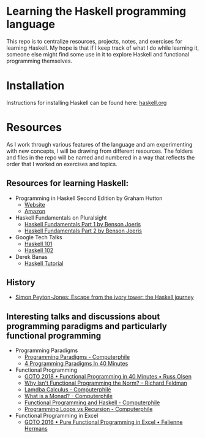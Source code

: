 # Learning the Haskell programming language
This repo is to centralize resources, projects, notes, and exercises for learning Haskell. My hope is that if I keep track of what I do while learning it, someone else might find some use in it to explore Haskell and functional programming themselves.

# Installation
Instructions for installing Haskell can be found here: [haskell.org](https://www.haskell.org/)

# Resources
As I work through various features of the language and am experimenting with new concepts,
I will be drawing from different resources. The folders and files in the repo will be named and numbered in a way that reflects the order that I worked on exercises and topics.

## Resources for learning Haskell:
- Programming in Haskell Second Edition by Graham Hutton
    - [Website](http://www.cs.nott.ac.uk/~pszgmh/pih.html)
    - [Amazon](https://www.amazon.com/Programming-Haskell-Graham-Hutton/dp/1316626229)
- Haskell Fundamentals on Pluralsight
    - [Haskell Fundamentals Part 1 by Benson Joeris](https://app.pluralsight.com/library/courses/haskell-fundamentals-part1/table-of-contents)
    - [Haskell Fundamentals Part 2 by Benson Joeris](https://app.pluralsight.com/library/courses/haskell-fundamentals-part2/table-of-contents)
- Google Tech Talks
    - [Haskell 101](https://www.youtube.com/watch?v=cTN1Qar4HSw&t=2946s)
    - [Haskell 102](https://www.youtube.com/watch?v=Ug9yJnOYR4U)
- Derek Banas
    - [Haskell Tutorial](https://www.youtube.com/watch?v=02_H3LjqMr8&t=597s)

## History
- [Simon Peyton-Jones: Escape from the ivory tower: the Haskell journey](https://www.youtube.com/watch?v=re96UgMk6GQ)
## Interesting talks and discussions about programming paradigms and particularly functional programming

- Programming Paradigms
    - [Programming Paradigms - Computerphile](https://www.youtube.com/watch?v=sqV3pL5x8PI)
    - [4 Programming Paradigms In 40 Minutes](https://www.youtube.com/watch?v=cgVVZMfLjEI)
- Functional Programming
    - [GOTO 2018 • Functional Programming in 40 Minutes • Russ Olsen](https://www.youtube.com/watch?v=0if71HOyVjY)
    - [Why Isn't Functional Programming the Norm? – Richard Feldman](https://www.youtube.com/watch?v=QyJZzq0v7Z4)
    - [Lamdba Calculus - Computerphile](https://www.youtube.com/watch?v=eis11j_iGMs)
    - [What is a Monad? - Computerphile](https://www.youtube.com/watch?v=t1e8gqXLbsU)
    - [Functional Programming and Haskell - Computerphile](https://www.youtube.com/watch?v=LnX3B9oaKzw)
    - [Programming Loops vs Recursion - Computerphile](https://www.youtube.com/watch?v=HXNhEYqFo0o)
- Functional Programming in Excel
    - [GOTO 2016 • Pure Functional Programming in Excel • Felienne Hermans](https://www.youtube.com/watch?v=0yKf8TrLUOw)
